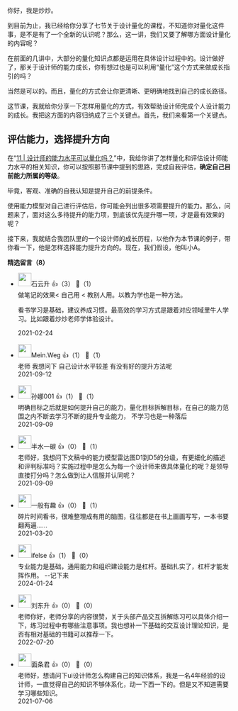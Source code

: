 你好，我是炒炒。

到目前为止，我已经给你分享了七节关于设计量化的课程，不知道你对量化这件事，是不是有了一个全新的认识呢？那么，这一讲，我们又要了解哪方面设计量化的内容呢？

在前面的几讲中，大部分的量化知识点都是运用在具体设计过程中的。设计做好了，那关于设计师的能力成长，你有想过也是可以利用“量化”这个方式来做成长指引的吗？

当然是可以的。而且，量化的方式会让你更清晰、更明确地找到自己的成长路径。

这节课，我就给你分享一下怎样用量化的方式，有效帮助设计师完成个人设计能力的成长。我把这方面的内容归纳成了三个关键点。首先，我们来看第一个关键点。

## 评估能力，选择提升方向

在“[11 | 设计师的能力水平可以量化吗？](https://time.geekbang.org/column/article/339363)”中，我给你讲了怎样量化和评估设计师能力水平的相关知识，你可以按照那节课中提到的思路，完成自我评估，**确定自己目前能力所属的等级**。

毕竟，客观、准确的自我认知是提升自己的前提条件。

使用能力模型对自己进行评估后，你可能会列出很多项需要提升的能力。那么，问题来了，面对这么多待提升的能力项，到底该优先提升哪一项，才是最有效果的呢？

接下来，我就结合我团队里的一个设计师的成长历程，以他作为本节课的例子，带你看一下，他是怎样选择能力提升方向的。现在，我们假设，他叫小A。
<div><strong>精选留言（8）</strong></div><ul>
<li><img src="https://static001.geekbang.org/account/avatar/00/0f/a0/c3/c5db35df.jpg" width="30px"><span>石云升</span> 👍（3） 💬（1）<div>做笔记的效果&lt; 自己用 &lt; 教别人用。以教为学也是一种方法。

看书学习是基础，建议养成习惯。最高效的学习方式是跟着对应领域里牛人学习。比如跟着炒炒老师学体验设计。
</div>2021-02-24</li><br/><li><img src="https://static001.geekbang.org/account/avatar/00/2a/19/7a/a5bb30ae.jpg" width="30px"><span>Mein.Weg</span> 👍（1） 💬（1）<div>老师 我想问下 自己设计水平较差  有没有好的提升方法呢</div>2021-09-12</li><br/><li><img src="" width="30px"><span>孙娜001</span> 👍（1） 💬（1）<div>明确目标之后就是如何提升自己的能力，量化目标拆解目标，在自己的能力范围之内不断去学习不断的提升专业能力， 不学习也是一种落后</div>2021-09-09</li><br/><li><img src="https://static001.geekbang.org/account/avatar/00/2a/12/ec/86cf067a.jpg" width="30px"><span>半水一碳</span> 👍（0） 💬（1）<div>老师好，我想问下文稿中的能力模型雷达图D1到D5的分级，有更细化的描述和评判标准吗？实施过程中是怎么为每一个设计师来做具体量化的呢？是领导直接打分吗？怎么做到让人信服并认同呢？</div>2021-09-09</li><br/><li><img src="https://static001.geekbang.org/account/avatar/00/25/2d/cb/15919344.jpg" width="30px"><span>一般有趣</span> 👍（0） 💬（1）<div>碎片时间看书，很难整理成有用的脑图，往往都是在书上画画写写，一本书要翻两遍……</div>2021-03-20</li><br/><li><img src="https://static001.geekbang.org/account/avatar/00/26/eb/d7/90391376.jpg" width="30px"><span>ifelse</span> 👍（1） 💬（0）<div>专业能力是基础，通用能力和组织建设能力是杠杆。基础扎实了，杠杆才能发挥作用。
--记下来</div>2024-01-24</li><br/><li><img src="" width="30px"><span>刘东升</span> 👍（0） 💬（0）<div>老师你好，老师分享的内容很赞，关于头部产品交互拆解练习可以具体介绍一下，练习过程中有哪些注意事项。我也想补一下基础的交互设计理论知识，是否有相对基础的书籍可以推荐一下。</div>2022-07-20</li><br/><li><img src="https://static001.geekbang.org/account/avatar/00/21/27/14/6abe82d6.jpg" width="30px"><span>面条君</span> 👍（0） 💬（0）<div>老师好，想请问下ui设计师怎么构建自己的知识体系，我是一名4年经验的设计师，一直觉得自己的知识不够体系化，动一下西一下的。但是又不知道需要学习哪些知识。</div>2021-07-06</li><br/>
</ul>